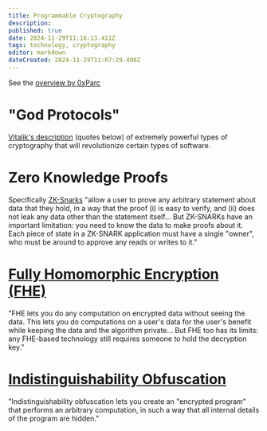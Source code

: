 ```yaml
---
title: Programmable Cryptography
description: 
published: true
date: 2024-11-29T11:16:13.411Z
tags: technology, cryptography
editor: markdown
dateCreated: 2024-11-29T11:07:29.400Z
---
```


See the [overview by 0xParc](https://0xparc.org/blog/programmable-cryptography-1)

# "God Protocols"
[Vitalik's description](https://vitalik.eth.limo/general/2024/10/29/futures6.html#5) (quotes below) of extremely powerful types of cryptography that will revolutionize certain types of software.

# Zero Knowledge Proofs
Specifically [ZK-Snarks](https://vitalik.eth.limo/general/2021/01/26/snarks.html) "allow a user to prove any arbitrary statement about data that they hold, in a way that the proof (i) is easy to verify, and (ii) does not leak any data other than the statement itself... But ZK-SNARKs have an important limitation: you need to know the data to make proofs about it. Each piece of state in a ZK-SNARK application must have a single "owner", who must be around to approve any reads or writes to it."
# [Fully Homomorphic Encryption (FHE)](https://vitalik.eth.limo/general/2020/07/20/homomorphic.html)
"FHE lets you do any computation on encrypted data without seeing the data. This lets you do computations on a user's data for the user's benefit while keeping the data and the algorithm private... But FHE too has its limits: any FHE-based technology still requires someone to hold the decryption key."
# [Indistinguishability Obfuscation](https://en.wikipedia.org/wiki/Indistinguishability_obfuscation)
"Indistinguishability obfuscation lets you create an "encrypted program" that performs an arbitrary computation, in such a way that all internal details of the program are hidden."